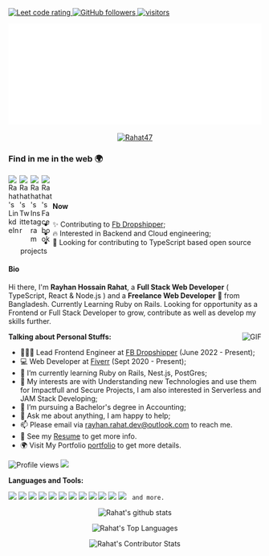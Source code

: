 <p align="left">
  <a href="https://leetcode.com/Rahat47/">
    <img src="https://cp-logo.vercel.app/leetcode/Rahat47" alt="Leet code rating" />
  </a>
  <a href="https://github.com/Rahat47?tab=followers">
    <img alt="GitHub followers" src="https://img.shields.io/github/followers/Rahat47?color=green&logo=github">
  </a>
  <a href="https://github.com/Rahat47/">
    <img src="https://komarev.com/ghpvc/?username=Rahat47" alt="visitors" />
  </a>

</p>

<img src="https://github.com/Rahat47/Rahat47/blob/main/svg.svg"/>

<p align="center"> <a href="https://github.com/ryo-ma/github-profile-trophy"><img src="https://github-profile-trophy.vercel.app/?username=Rahat47&theme=onedark" alt="Rahat47" /></a> </p>

### Find in me in the web 🌍

<a href="https://www.linkedin.com/in/rh-rahat/">
  <img align="left" alt="Rahat's LinkdeIn" width="22px" src="https://cdn.jsdelivr.net/npm/simple-icons@v3/icons/linkedin.svg" />
</a>
<a href="https://twitter.com/rh_rahat_dev">
  <img align="left" alt="Rahat's Twitter" width="22px" src="https://cdn.jsdelivr.net/npm/simple-icons@v4/icons/twitter.svg" />
</a>
<a href="https://www.instagram.com/rh.rahat0047/">
  <img align="left" alt="Rahat's Instagram" width="22px" src="https://cdn.jsdelivr.net/npm/simple-icons@v3/icons/instagram.svg" />
</a>
<a href="https://www.facebook.com/rayhanhossain.rahat.5/">
  <img align="left" alt="Rahat's Facebook" width="22px" src="https://cdn.jsdelivr.net/npm/simple-icons@v3/icons/facebook.svg" />
</a>

<br />
<br />

#### Now

- ✨ Contributing to [Fb Dropshipper](https://fbdropshipper.com/);
- :fire: Interested in Backend and Cloud engineering;
- :calendar: Looking for contributing to TypeScript based open source projects 

#### Bio

Hi there, I'm **Rayhan Hossain Rahat**, a **Full Stack Web Developer** ( TypeScript, React & Node.js ) and a **Freelance Web Developer** 🚀 from Bangladesh. Currently Learning Ruby on Rails. Looking for opportunity as a Frontend or Full Stack Developer to grow, contribute as well as develop my skills further.

  <img align="right" alt="GIF" src="https://i.pinimg.com/originals/e4/26/70/e426702edf874b181aced1e2fa5c6cde.gif" />

**Talking about Personal Stuffs:**

-   👨🏽‍💻 Lead Frontend Engineer at [FB Dropshipper](https://fbdropshipper.com/) (June 2022 - Present);
-   💻 Web Developer at [Fiverr](https://www.fiverr.com/rh_rahat_47?up_rollout=true) (Sept 2020 - Present);
-   🌱 I’m currently learning Ruby on Rails, Nest.js, PostGres;
-   🤔 My interests are with Understanding new Technologies and use them for Impactfull and Secure Projects, I am also interested in Serverless and JAM Stack Developing;
-   💼 I’m pursuing a Bachelor's degree in Accounting;
-   💬 Ask me about anything, I am happy to help;
-   📫 Please email via [rayhan.rahat.dev@outlook.com](mailto:rayhan.rahat.dev@outlook.com) to reach me.
-   📝 See my [Resume](https://drive.google.com/file/d/16ChiELjjlb6u76pc3oqw1DwzfNXnZ8zU/view?usp=sharing) to get more info.
-   🌍 Visit My Portfolio [portfolio](https://rayhan-rahat.vercel.app/) to get more details.

![Profile views](https://gpvc.arturio.dev/Rahat47) <img src="https://img.shields.io/github/followers/Rahat47?label=Follow" style=" float:left, margin-right:10px" />

**Languages and Tools:**

<code><img src="https://img.shields.io/badge/-JavaScript-eed718?style=flat&logo=javascript&logoColor=ffffff"></code>
<code><img src="https://img.shields.io/badge/-React-000000?style=flat&logo=react&logoColor=00c8ff"></code>
<code><img src="https://img.shields.io/badge/-MongoDB-4DB33D?style=flat&logo=mongodb&logoColor=FFFFFF"></code>
<code><img src="https://img.shields.io/badge/-Express.js-787878?style=flat"></code>
<code><img src="https://img.shields.io/badge/-Node.js-3C873A?style=flat&logo=Node.js&logoColor=white"></code>
<code><img src="https://img.shields.io/badge/-Firebase-FFA611?style=flat&logo=firebase&logoColor=FFFFFF"></code>
<code><img src="http://img.shields.io/badge/-Git-F1502F?style=flat&logo=git&logoColor=FFFFFF"></code>
<code><img src="http://img.shields.io/badge/-Vercel-black?style=flat&logo=vercel&logoColor=white"></code>
<code><img src="http://img.shields.io/badge/-Heroku-430098?style=flat&logo=heroku&logoColor=white"></code>
<code><img src="http://img.shields.io/badge/-VS%20Code-007ACC?style=flat&logo=visual%20studio%20code&logoColor=white"></code>
<code><img src="http://img.shields.io/badge/-Github-000000?style=flat&logo=github&logoColor=FFFFFF"></code>
<code><img src="https://img.shields.io/badge/-Sass-cc6699?style=flat&logo=sass&logoColor=ffffff"></code>
<code> and more. </code>


<p align="center">
<img src="https://github-readme-stats.vercel.app/api?username=Rahat47&show_icons=true&hide_border=true" alt="Rahat's github stats" />
</p>
<p align="center">
<img src="https://github-readme-stats.vercel.app/api/top-langs?username=Rahat47&show_icons=true&locale=en&layout=compact" alt="Rahat's Top Languages" />
</p>
<p align="center">
<img src="https://github-readme-streak-stats.herokuapp.com/?user=Rahat47" alt="Rahat's Contributor Stats" />
</p>

